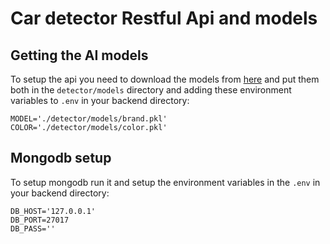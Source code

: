 # Car detector Restful Api and models

## Getting the AI models

To setup the api you need to download the models from [here](https://drive.google.com/drive/folders/1NJkb8YEb9degmIYAnoA9bfBKA--SC8qi?usp=sharing) and put them both in the `detector/models` directory and adding these environment variables to `.env` in your backend directory:

```
MODEL='./detector/models/brand.pkl'
COLOR='./detector/models/color.pkl'
```

## Mongodb setup

To setup mongodb run it and setup the environment variables in the `.env` in your backend directory:

```
DB_HOST='127.0.0.1'
DB_PORT=27017
DB_PASS=''
```
